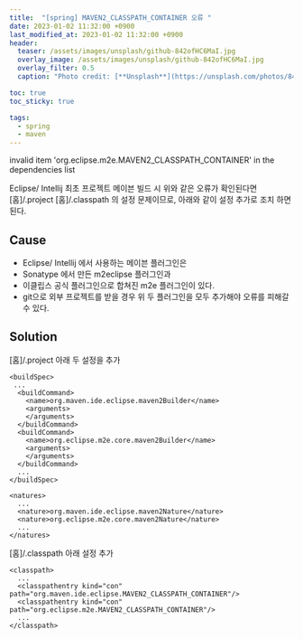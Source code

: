 ```yaml
---
title:  "[spring] MAVEN2_CLASSPATH_CONTAINER 오류 "
date: 2023-01-02 11:32:00 +0900
last_modified_at: 2023-01-02 11:32:00 +0900
header:
  teaser: /assets/images/unsplash/github-842ofHC6MaI.jpg
  overlay_image: /assets/images/unsplash/github-842ofHC6MaI.jpg
  overlay_filter: 0.5
  caption: "Photo credit: [**Unsplash**](https://unsplash.com/photos/842ofHC6MaI)"

toc: true
toc_sticky: true

tags:
  - spring
  - maven
---
```


invalid item 'org.eclipse.m2e.MAVEN2_CLASSPATH_CONTAINER' in the dependencies list

Eclipse/ Intellij 최초 프로젝트 메이븐 빌드 시 위와 같은 오류가 확인된다면   
[홈]/.project [홈]/.classpath 의 설정 문제이므로, 아래와 같이 설정 추가로 조치 하면 된다.

## Cause

- Eclipse/ Intellij 에서 사용하는 메이븐 플러그인은 
- Sonatype 에서 만든 m2eclipse 플러그인과 
- 이클립스 공식 플러그인으로 합쳐진 m2e 플러그인이 있다.
- git으로 외부 프로젝트를 받을 경우 위 두 플러그인을 모두 추가해야 오류를 피해갈 수 있다.

## Solution

[홈]/.project 
아래 두 설정을 추가  

```
<buildSpec>
 ...
  <buildCommand>
    <name>org.maven.ide.eclipse.maven2Builder</name>
    <arguments>
    </arguments>
  </buildCommand>
  <buildCommand>
    <name>org.eclipse.m2e.core.maven2Builder</name>
    <arguments>
    </arguments>
  </buildCommand>
  ...
</buildSpec>
```
```
<natures>
  ...
  <nature>org.maven.ide.eclipse.maven2Nature</nature>
  <nature>org.eclipse.m2e.core.maven2Nature</nature>
  ...
</natures> 
```

[홈]/.classpath 
아래 설정 추가   

```
<classpath>
  ...
  <classpathentry kind="con" path="org.maven.ide.eclipse.MAVEN2_CLASSPATH_CONTAINER"/>
  <classpathentry kind="con" path="org.eclipse.m2e.MAVEN2_CLASSPATH_CONTAINER"/>
  ...
</classpath>
```

